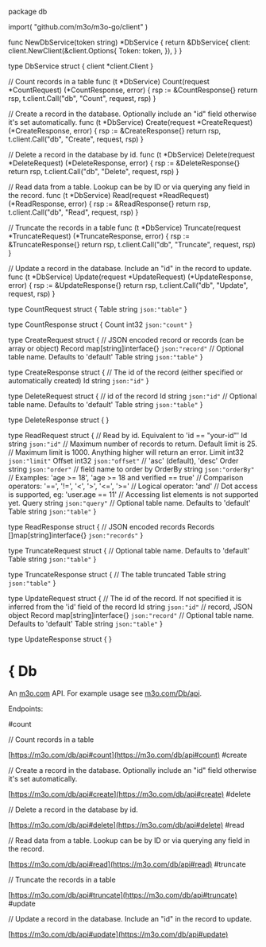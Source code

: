 package db

import(
	"github.com/m3o/m3o-go/client"
)

func NewDbService(token string) *DbService {
	return &DbService{
		client: client.NewClient(&client.Options{
			Token: token,
		}),
	}
}

type DbService struct {
	client *client.Client
}


// Count records in a table
func (t *DbService) Count(request *CountRequest) (*CountResponse, error) {
	rsp := &CountResponse{}
	return rsp, t.client.Call("db", "Count", request, rsp)
}

// Create a record in the database. Optionally include an "id" field otherwise it's set automatically.
func (t *DbService) Create(request *CreateRequest) (*CreateResponse, error) {
	rsp := &CreateResponse{}
	return rsp, t.client.Call("db", "Create", request, rsp)
}

// Delete a record in the database by id.
func (t *DbService) Delete(request *DeleteRequest) (*DeleteResponse, error) {
	rsp := &DeleteResponse{}
	return rsp, t.client.Call("db", "Delete", request, rsp)
}

// Read data from a table. Lookup can be by ID or via querying any field in the record.
func (t *DbService) Read(request *ReadRequest) (*ReadResponse, error) {
	rsp := &ReadResponse{}
	return rsp, t.client.Call("db", "Read", request, rsp)
}

// Truncate the records in a table
func (t *DbService) Truncate(request *TruncateRequest) (*TruncateResponse, error) {
	rsp := &TruncateResponse{}
	return rsp, t.client.Call("db", "Truncate", request, rsp)
}

// Update a record in the database. Include an "id" in the record to update.
func (t *DbService) Update(request *UpdateRequest) (*UpdateResponse, error) {
	rsp := &UpdateResponse{}
	return rsp, t.client.Call("db", "Update", request, rsp)
}




type CountRequest struct {
  Table string `json:"table"`
}

type CountResponse struct {
  Count int32 `json:"count"`
}

type CreateRequest struct {
  // JSON encoded record or records (can be array or object)
  Record map[string]interface{} `json:"record"`
  // Optional table name. Defaults to 'default'
  Table string `json:"table"`
}

type CreateResponse struct {
  // The id of the record (either specified or automatically created)
  Id string `json:"id"`
}

type DeleteRequest struct {
  // id of the record
  Id string `json:"id"`
  // Optional table name. Defaults to 'default'
  Table string `json:"table"`
}

type DeleteResponse struct {
}

type ReadRequest struct {
  // Read by id. Equivalent to 'id == "your-id"'
  Id string `json:"id"`
  // Maximum number of records to return. Default limit is 25.
  // Maximum limit is 1000. Anything higher will return an error.
  Limit int32 `json:"limit"`
  Offset int32 `json:"offset"`
  // 'asc' (default), 'desc'
  Order string `json:"order"`
  // field name to order by
  OrderBy string `json:"orderBy"`
  // Examples: 'age >= 18', 'age >= 18 and verified == true'
  // Comparison operators: '==', '!=', '<', '>', '<=', '>='
  // Logical operator: 'and'
  // Dot access is supported, eg: 'user.age == 11'
  // Accessing list elements is not supported yet.
  Query string `json:"query"`
  // Optional table name. Defaults to 'default'
  Table string `json:"table"`
}

type ReadResponse struct {
  // JSON encoded records
  Records []map[string]interface{} `json:"records"`
}

type TruncateRequest struct {
  // Optional table name. Defaults to 'default'
  Table string `json:"table"`
}

type TruncateResponse struct {
  // The table truncated
  Table string `json:"table"`
}

type UpdateRequest struct {
  // The id of the record. If not specified it is inferred from the 'id' field of the record
  Id string `json:"id"`
  // record, JSON object
  Record map[string]interface{} `json:"record"`
  // Optional table name. Defaults to 'default'
  Table string `json:"table"`
}

type UpdateResponse struct {
}

# { Db

An [m3o.com](https://m3o.com) API. For example usage see [m3o.com/Db/api](https://m3o.com/Db/api).

Endpoints:

#count

// Count records in a table


[https://m3o.com/db/api#count](https://m3o.com/db/api#count)
#create

// Create a record in the database. Optionally include an "id" field otherwise it's set automatically.


[https://m3o.com/db/api#create](https://m3o.com/db/api#create)
#delete

// Delete a record in the database by id.


[https://m3o.com/db/api#delete](https://m3o.com/db/api#delete)
#read

// Read data from a table. Lookup can be by ID or via querying any field in the record.


[https://m3o.com/db/api#read](https://m3o.com/db/api#read)
#truncate

// Truncate the records in a table


[https://m3o.com/db/api#truncate](https://m3o.com/db/api#truncate)
#update

// Update a record in the database. Include an "id" in the record to update.


[https://m3o.com/db/api#update](https://m3o.com/db/api#update)
